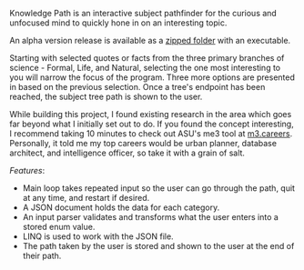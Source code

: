 Knowledge Path is an interactive subject pathfinder for the curious and unfocused mind to quickly hone in on an interesting topic.

An alpha version release is available as a [zipped folder](https://github.com/sourcenrao/KnowledgePath/releases/download/v0.2-alphaZIP/KPv0.2-alpha.zip) with an executable.

Starting with selected quotes or facts from the three primary branches of science - Formal, Life, and Natural, selecting the one most interesting to you will narrow the focus of the program.
Three more options are presented in based on the previous selection. Once a tree's endpoint has been reached, the subject tree path is shown to the user.

While building this project, I found existing research in the area which goes far beyond what I initially set out to do.
If you found the concept interesting, I recommend taking 10 minutes to check out ASU's me3 tool at [m3.careers](https://me3.careers/asu/landing).
Personally, it told me my top careers would be urban planner, database architect, and intelligence officer, so take it with a grain of salt.

_Features_:

* Main loop takes repeated input so the user can go through the path, quit at any time, and restart if desired.
* A JSON document holds the data for each category.
* An input parser validates and transforms what the user enters into a stored enum value.
* LINQ is used to work with the JSON file.
* The path taken by the user is stored and shown to the user at the end of their path.